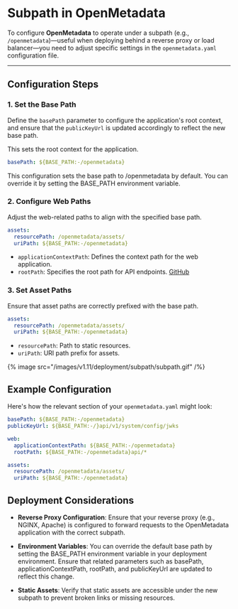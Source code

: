 # Subpath in OpenMetadata

To configure **OpenMetadata** to operate under a subpath (e.g., `/openmetadata`)—useful when deploying behind a reverse proxy or load balancer—you need to adjust specific settings in the `openmetadata.yaml` configuration file.

---

## Configuration Steps

### 1. Set the Base Path

Define the `basePath` parameter to configure the application's root context, and ensure that the `publicKeyUrl` is updated accordingly to reflect the new base path.

This sets the root context for the application.

```yaml
basePath: ${BASE_PATH:-/openmetadata}
```

This configuration sets the base path to /openmetadata by default. You can override it by setting the BASE_PATH environment variable.

### 2. Configure Web Paths

Adjust the web-related paths to align with the specified base path.


```yaml
assets:
  resourcePath: /openmetadata/assets/
  uriPath: ${BASE_PATH:-/openmetadata}
```

- `applicationContextPath`: Defines the context path for the web application.
- `rootPath`: Specifies the root path for API endpoints. [GitHub](https://github.com/open-metadata/OpenMetadata/discussions/17954)

### 3. Set Asset Paths

Ensure that asset paths are correctly prefixed with the base path.

```yaml
assets:
  resourcePath: /openmetadata/assets/
  uriPath: ${BASE_PATH:-/openmetadata}
```

- `resourcePath`: Path to static resources.
- `uriPath`: URI path prefix for assets.

{% image
  src="/images/v1.11/deployment/subpath/subpath.gif"
/%}

## Example Configuration

Here's how the relevant section of your `openmetadata.yaml` might look:

```yaml
basePath: ${BASE_PATH:-/openmetadata}
publicKeyUrl: ${BASE_PATH:-/}api/v1/system/config/jwks

web:
  applicationContextPath: ${BASE_PATH:-/openmetadata}
  rootPath: ${BASE_PATH:-/openmetadata}api/*

assets:
  resourcePath: /openmetadata/assets/
  uriPath: ${BASE_PATH:-/openmetadata}
```

## Deployment Considerations

- **Reverse Proxy Configuration**: Ensure that your reverse proxy (e.g., NGINX, Apache) is configured to forward requests to the OpenMetadata application with the correct subpath.

- **Environment Variables**: You can override the default base path by setting the BASE_PATH environment variable in your deployment environment. Ensure that related parameters such as basePath, applicationContextPath, rootPath, and publicKeyUrl are updated to reflect this change.

- **Static Assets**: Verify that static assets are accessible under the new subpath to prevent broken links or missing resources.
